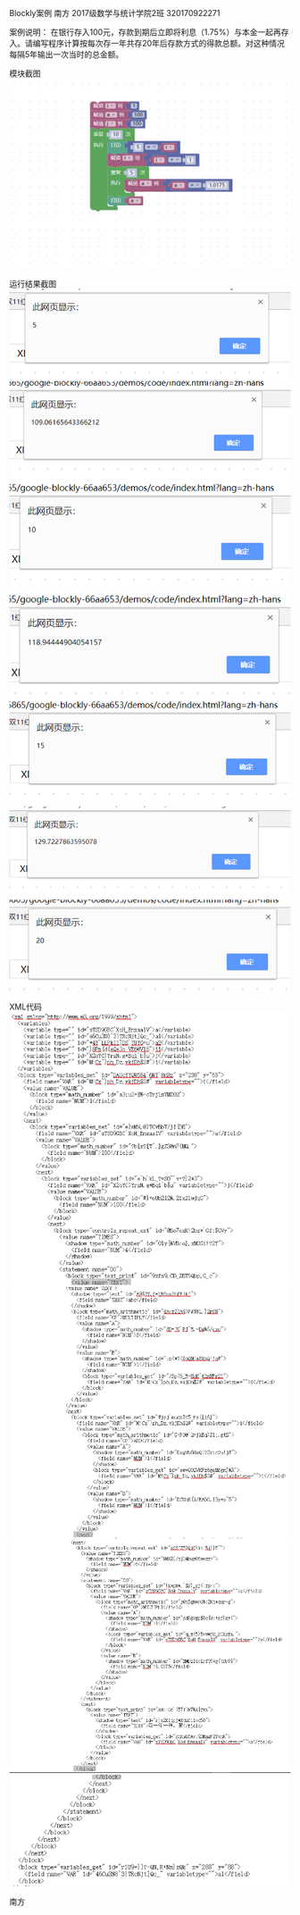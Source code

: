 Blockly案例
南方 2017级数学与统计学院2班 320170922271

案例说明：
在银行存入100元，存款到期后立即将利息（1.75%）与本金一起再存入。请编写程序计算按每次存一年共存20年后存款方式的得款总额。对这种情况每隔5年输出一次当时的总金额。


模块截图
![](/assets/图片1.png)

运行结果截图
![](/assets/图片2.png)
![](/assets/图片3.png)
![](/assets/图片4.png)
![](/assets/图片5.png)
![](/assets/图片6.png)
![](/assets/图片7.png)
![](/assets/图片8.png)

XML代码
![](/assets/图片10.png)
![](/assets/图片11.png)
![](/assets/图片12.png)
![](/assets/图片13.png)

南方 